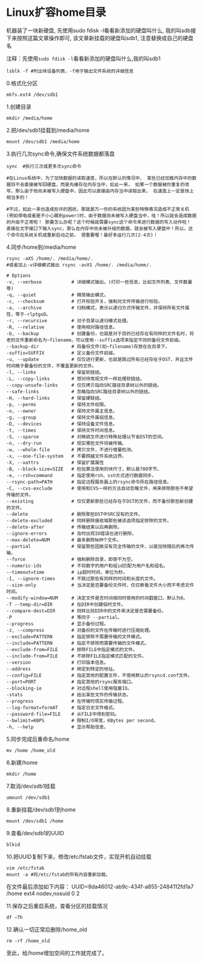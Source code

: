 # Linux扩容home目录


机器装了一块新硬盘, 先使用sudo fdisk -l看看新添加的硬盘叫什么, 我的叫sdb接下来按照这篇文章操作即可, 该文章新挂载的硬盘叫sdb1, 注意替换成自己的硬盘名

注释：先使用```sudo fdisk -l```看看新添加的硬盘叫什么,我的叫sdb1

```shell
lsblk -f #列出块设备列表，-f用于输出文件系统的详细信息
```

0.格式化分区

```shell
mkfs.ext4 /dev/sdb1
```

1.创建目录

```shell
mkdir /media/home
```

2.把/dev/sdb1挂载到/media/home

```shell
mount /dev/sdb1 /media/home
```

3.执行几次sync命令,确保文件系统数据都落盘

```shell
sync  #执行三次或更多次sync命令

#在Linux系统中，为了加快数据的读取速度，所以在默认的情况中， 某些已经加载内存中的数据将不会直接被写回硬盘，而是先缓存在内存当中，如此一来， 如果一个数据被你重复的改写，那么由于他尚未被写入硬盘中，因此可以直接由内存当中读取出来， 在速度上一定是快上相当多的！

#不过，如此一来也造成些许的困扰，那就是万一你的系统因为某些特殊情况造成不正常关机 (例如停电或者是不小心踢到power)时，由于数据尚未被写入硬盘当中，哇！所以就会造成数据的升级不正常啦！ 那要怎么办呢？这个时候就需要sync这个命令来进行数据的写入动作啦！ 直接在文字接口下输入sync，那么在内存中尚未被升级的数据，就会被写入硬盘中！所以，这个命令在系统关机或重新启动之前， 很重要喔！最好多运行几次(2-4次)！
```

4.同步/home到/media/home

```shell
rsync -aXS /home/. /media/home/.
#或者加上-v详细模式输出 rsync -avXS /home/. /media/home/.
```

```
# Options
-v, --verbose 			# 详细模式输出。(打印一些信息，比如文件列表、文件数量等)
-q, --quiet 			# 精简输出模式。
-c, --checksum 			# 打开校验开关，强制对文件传输进行校验。
-a, --archive 			# 归档模式，表示以递归方式传输文件，并保持所有文件属性，等于-rlptgoD。
-r, --recursive 		# 对子目录以递归模式处理。
-R, --relative 			# 使用相对路径信息。
-b, --backup 			# 创建备份，也就是对于目的已经存在有同样的文件名时，将老的文件重新命名为~filename。可以使用--suffix选项来指定不同的备份文件前缀。
--backup-dir 			# 将备份文件(如~filename)存放在在目录下。
-suffix=SUFFIX 			# 定义备份文件前缀。
-u, --update 			# 仅仅进行更新，也就是跳过所有已经存在于DST，并且文件时间晚于要备份的文件，不覆盖更新的文件。
-l, --links 			# 保留软链结。
-L, --copy-links 		# 想对待常规文件一样处理软链结。
--copy-unsafe-links		# 仅仅拷贝指向SRC路径目录树以外的链结。
--safe-links 			# 忽略指向SRC路径目录树以外的链结。
-H, --hard-links 		# 保留硬链结。
-p, --perms 			# 保持文件权限。
-o, --owner 			# 保持文件属主信息。
-g, --group 			# 保持文件属组信息。
-D, --devices 			# 保持设备文件信息。
-t, --times 			# 保持文件时间信息。
-S, --sparse 			# 对稀疏文件进行特殊处理以节省DST的空间。
-n, --dry-run			# 现实哪些文件将被传输。
-w, --whole-file 		# 拷贝文件，不进行增量检测。
-x, --one-file-system	# 不要跨越文件系统边界。
-X, --xattrs			# 保留扩展属性
-B, --block-size=SIZE	# 检验算法使用的块尺寸，默认是700字节。
-e, --rsh=command 		# 指定使用rsh、ssh方式进行数据同步。
--rsync-path=PATH 		# 指定远程服务器上的rsync命令所在路径信息。
-C, --cvs-exclude 		# 使用和CVS一样的方法自动忽略文件，用来排除那些不希望传输的文件。
--existing				# 仅仅更新那些已经存在于DST的文件，而不备份那些新创建的文件。
--delete				# 删除那些DST中SRC没有的文件。
--delete-excluded 		# 同样删除接收端那些被该选项指定排除的文件。
--delete-after 			# 传输结束以后再删除。
--ignore-errors 		# 及时出现IO错误也进行删除。
--max-delete=NUM 		# 最多删除NUM个文件。
--partial				# 保留那些因故没有完全传输的文件，以是加快随后的再次传输。
--force					# 强制删除目录，即使不为空。
--numeric-ids 			# 不将数字的用户和组id匹配为用户名和组名。
--timeout=time 			# ip超时时间，单位为秒。
-I, --ignore-times 		# 不跳过那些有同样的时间和长度的文件。
--size-only 			# 当决定是否要备份文件时，仅仅察看文件大小而不考虑文件时间。
--modify-window=NUM		# 决定文件是否时间相同时使用的时间戳窗口，默认为0。
-T --temp-dir=DIR 		# 在DIR中创建临时文件。
--compare-dest=DIR 		# 同样比较DIR中的文件来决定是否需要备份。
-P						# 等同于 --partial。
--progress				# 显示备份过程。
-z, --compress 			# 对备份的文件在传输时进行压缩处理。
--exclude=PATTERN 		# 指定排除不需要传输的文件模式。
--include=PATTERN 		# 指定不排除而需要传输的文件模式。
--exclude-from=FILE		# 排除FILE中指定模式的文件。
--include-from=FILE		# 不排除FILE指定模式匹配的文件。
--version				# 打印版本信息。
--address				# 绑定到特定的地址。
--config=FILE 			# 指定其他的配置文件，不使用默认的rsyncd.conf文件。
--port=PORT 			# 指定其他的rsync服务端口。
--blocking-io 			# 对远程shell使用阻塞IO。
-stats					# 给出某些文件的传输状态。
--progress				# 在传输时现实传输过程。
--log-format=formAT		# 指定日志文件格式。
--password-file=FILE	# 从FILE中得到密码。
--bwlimit=KBPS 			# 限制I/O带宽，KBytes per second。
-h, --help				# 显示帮助信息。
```

5.同步完成后重命名/home

```shell
mv /home /home_old
```

6.新建/home

```shell
mkdir /home
```

7.取消/dev/sdb1挂载

```shell
umount /dev/sdb1
```

8.重新挂载/dev/sdb1到home

```shell
mount /dev/sdb1 /home
```

9.查看/dev/sdb1的UUID

```shell
blkid
```

10.把UUID复制下来，修改/etc/fstab文件，实现开机自动挂载

```shell
vim /etc/fstab
mount -a #将/etc/fstab的所有内容重新加载。
```

在文件最后添加如下内容：
UUID=8da46012-ab9c-434f-a855-2484112fd1a7 /home ext4 nodev,nosuid 0 2

11.保存之后重启系统，查看分区的挂载情况

```shell
df –Th
```

12.确认一切正常后删除/home_old

```shell
rm -rf /home_old
```

至此，给/home增加空间的工作就完成了。

